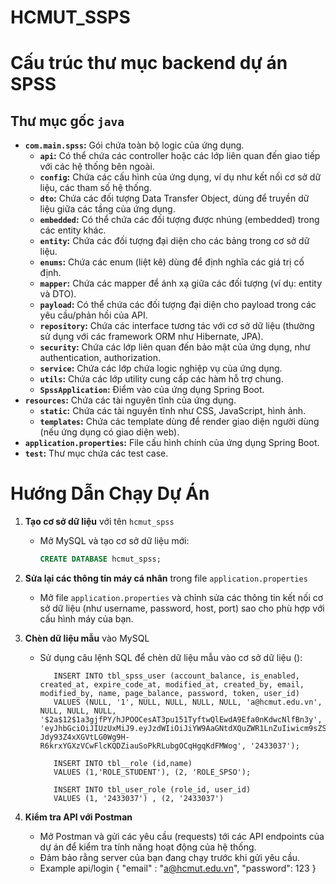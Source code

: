 # HCMUT_SSPS

# Cấu trúc thư mục backend dự án SPSS

## Thư mục gốc `java`
* **`com.main.spss`:** Gói chứa toàn bộ logic của ứng dụng.
  * **`api`:** Có thể chứa các controller hoặc các lớp liên quan đến giao tiếp với các hệ thống bên ngoài.
  * **`config`:** Chứa các cấu hình của ứng dụng, ví dụ như kết nối cơ sở dữ liệu, các tham số hệ thống.
  * **`dto`:** Chứa các đối tượng Data Transfer Object, dùng để truyền dữ liệu giữa các tầng của ứng dụng.
  * **`embedded`:** Có thể chứa các đối tượng được nhúng (embedded) trong các entity khác.
  * **`entity`:** Chứa các đối tượng đại diện cho các bảng trong cơ sở dữ liệu.
  * **`enums`:** Chứa các enum (liệt kê) dùng để định nghĩa các giá trị cố định.
  * **`mapper`:** Chứa các mapper để ánh xạ giữa các đối tượng (ví dụ: entity và DTO).
  * **`payload`:** Có thể chứa các đối tượng đại diện cho payload trong các yêu cầu/phản hồi của API.
  * **`repository`:** Chứa các interface tương tác với cơ sở dữ liệu (thường sử dụng với các framework ORM như Hibernate, JPA).
  * **`security`:** Chứa các lớp liên quan đến bảo mật của ứng dụng, như authentication, authorization.
  * **`service`:** Chứa các lớp chứa logic nghiệp vụ của ứng dụng.
  * **`utils`:** Chứa các lớp utility cung cấp các hàm hỗ trợ chung.
  * **`SpssApplication`:** Điểm vào của ứng dụng Spring Boot.
* **`resources`:** Chứa các tài nguyên tĩnh của ứng dụng.
  * **`static`:** Chứa các tài nguyên tĩnh như CSS, JavaScript, hình ảnh.
  * **`templates`:** Chứa các template dùng để render giao diện người dùng (nếu ứng dụng có giao diện web).
* **`application.properties`:** File cấu hình chính của ứng dụng Spring Boot.
* **`test`:** Thư mục chứa các test case.

# Hướng Dẫn Chạy Dự Án

1. **Tạo cơ sở dữ liệu** với tên `hcmut_spss`
   - Mở MySQL và tạo cơ sở dữ liệu mới:
     ```sql
     CREATE DATABASE hcmut_spss;
     ```

2. **Sửa lại các thông tin máy cá nhân** trong file `application.properties`
   - Mở file `application.properties` và chỉnh sửa các thông tin kết nối cơ sở dữ liệu (như username, password, host, port) sao cho phù hợp với cấu hình máy của bạn.

3. **Chèn dữ liệu mẫu** vào MySQL
   - Sử dụng câu lệnh SQL để chèn dữ liệu mẫu vào cơ sở dữ liệu ():
     ```
        INSERT INTO tbl_spss_user (account_balance, is_enabled, created_at, expire_code_at, modified_at, created_by, email, modified_by, name, page_balance, password, token, user_id)
        VALUES (NULL, '1', NULL, NULL, NULL, NULL, 'a@hcmut.edu.vn', NULL, NULL, NULL, '$2a$12$1a3gjfPY/hJPOOCesAT3pu151TyftwQlEwdA9Efa0nKdwcNlfBn3y', 'eyJhbGciOiJIUzUxMiJ9.eyJzdWIiOiJiYW9AaGNtdXQuZWR1LnZuIiwicm9sZSI6W3siYXV0aG9yaXR5IjoiU1RVREVOVCJ9LHsiYXV0aG9yaXR5IjoiU1BTTyJ9XSwiaWQiOiIyNDMzMDM3IiwiaXNFbmFibGVkIjp0cnVlLCJpYXQiOjE3MzIwNzg3MDEsImV4cCI6MTczMjE2NTEwMX0.E62zksgy2fLsoG1dhmdeO-Jdy93Z4xXGVtLG0Wg9H-R6krxYGXzVCwFlcKQDZiauSoPkRLubgOCqHgqKdFMWog', '2433037');

        INSERT INTO tbl__role (id,name)
        VALUES (1,'ROLE_STUDENT'), (2, 'ROLE_SPSO');

        INSERT INTO tbl_user_role (role_id, user_id)
        VALUES (1, '2433037') , (2, '2433037')
     ```

4. **Kiểm tra API với Postman**
   - Mở Postman và gửi các yêu cầu (requests) tới các API endpoints của dự án để kiểm tra tính năng hoạt động của hệ thống.
   - Đảm bảo rằng server của bạn đang chạy trước khi gửi yêu cầu.
   - Example api/login
    {
        "email" : "a@hcmut.edu.vn",
        "password": 123
    }
